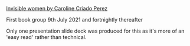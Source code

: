 [Invisible women by Caroline Criado Perez](https://www.penguin.co.uk/books/111/1113605/invisible-women/9781784706289.html)

First book group 9th July 2021 and fortnightly thereafter

Only one presentation slide deck was produced for this as it's more of an 'easy read' rather than technical. 